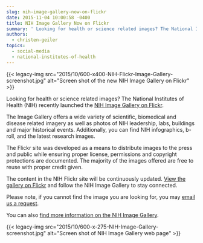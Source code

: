 ```yaml
---
slug: nih-image-gallery-now-on-flickr
date: 2015-11-04 10:00:58 -0400
title: NIH Image Gallery Now on Flickr
summary: ' Looking for health or science related images? The National Institutes of Health (NIH) recently launched the NIH Image Gallery on Flickr. The Image Gallery offers a wide variety of scientific, biomedical and disease related imagery as well as photos of NIH'
authors:
  - christen-geiler
topics:
  - social-media
  - national-institutes-of-health
---
```


{{< legacy-img src="2015/10/600-x400-NIH-Flickr-Image-Gallery-screenshot.jpg" alt="Screen shot of the new NIH Image Gallery on Flickr" >}}

Looking for health or science related images? The National Institutes of Health (NIH) recently launched the [NIH Image Gallery on Flickr](https://www.flickr.com/photos/nihgov/albums).

The Image Gallery offers a wide variety of scientific, biomedical and disease related imagery as well as photos of NIH leadership, labs, buildings and major historical events. Additionally, you can find NIH infographics, b-roll, and the latest research images.

The Flickr site was developed as a means to distribute images to the press and public while ensuring proper license, permissions and copyright protections are documented. The majority of the images offered are free to reuse with proper credit given.

The content in the NIH Flickr site will be continuously updated. [View the gallery on Flickr](https://www.flickr.com/photos/nihgov/albums) and follow the NIH Image Gallery to stay connected.

Please note, if you cannot find the image you are looking for, you may [email us a request](mailto:photorequests@nih.gov).

You can also [find more information on the NIH Image Gallery](http://www.nih.gov/news/imagebank/).

{{< legacy-img src="2015/10/600-x-275-NIH-Image-Gallery-screenshot.jpg" alt="Screen shot of NIH Image Gallery web page" >}}